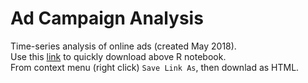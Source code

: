 # Ad Campaign Analysis

Time-series analysis of online ads (created May 2018).  
Use this [link](https://raw.githubusercontent.com/SuhasSrinivasan/ad-campaign/main/R_Notebook.html) to quickly download above R notebook.  
From context menu (right click) `Save Link As`, then downlad as HTML.
